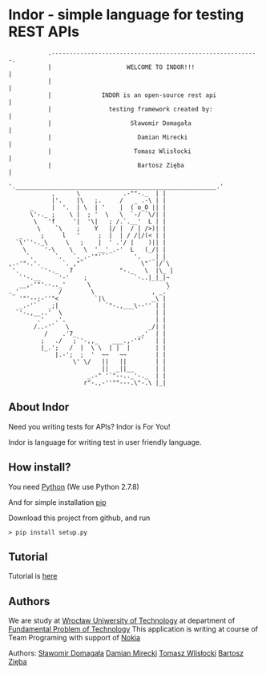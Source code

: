 # Indor - simple language for testing REST APIs

```
           .----------------------------------------------------------.
           |                     WELCOME TO INDOR!!!                  |
           |                                                          |
           |              INDOR is an open-source rest api            |
           |                testing framework created by:             |
           |                      Sławomir Domagała                   |
           |                        Damian Mirecki                    |
           |                       Tomasz Wlisłocki                   |
           |                        Bartosz Zięba                     |
           '.________________________________________________________.'
            ,      \            .-""-._  | |
            |'.    |\   ;.     /   _ .-\ | |
      _     |  '.  | \  | '    |  ( o_O || |
      \'-._ ;    \ |  ; '  \   \  `-/ `\/| |
       \   'f     '|  '\|   ; /.`.__'  L | |
        \    `\    ;    Y   |/ |  / | />)| |
   _     ;     l   '     ;  |  | / /|/(< | |
  `\'`'-._\     \   ;    |  ' .'/ |    )|| |
    \     '-\    \   \  '__'_.-'  L   (_/| |
     `.      `.   `._.-'"'``       '.   _| |
,.-'"-.'.      `. ,"`                \"` |/`\
 '.      `'-._   7             "-._   \  |\_ |
   `'-.__     '-'    ;             `-..|_|_|~
   __,-'"'--.._'      \                     \
._'           /        \                , _.`
   '"'--;-''"<          `|\             _\ |
   _.-'`   _;|             `"-.,___\--'' | |
  `'-.,__..'  \                          | |
        .'   .'.                         | |
       /..-'`   \                      _/| |
          /    .'7_                 _,'  | |
         ;   ./   ;`'-,,_    ___.,-'"`   | |
         |_.';   /  |  \ \  | |  |       | |
             |.-';  ;  '  ~~   ~~        | |
                  \' \/   ||   ||        | |
                          ||  _||__      | |
                      _.-" '`"--.._'-._  | |
                     r"-.,-''""---.\"-.\ |_| 
```

## About Indor

Need you writing tests for APIs? Indor is For You!

Indor is language for writing test in user friendly language.

## How install?

You need [Python](https://www.python.org/downloads/) (We use Python 2.7.8)

And for simple installation [pip](https://pip.readthedocs.org/en/latest/installing.html)

Download this project from github, and run

`> pip install setup.py`

## Tutorial

Tutorial is [here](https://github.com/nokia-wroclaw/innovativeproject-resttest/tree/master/indor/examples)

## Authors

We are study at [Wrocław Uniwersity of Technology](http://www.pwr.edu.pl/index.dhtml) at department of [Fundamental Problem of Technology](http://wppt.pwr.edu.pl/index.dhtml)
This application is writing at course of Team Programing with support of [Nokia](http://nokiawroclaw.pl/)

Authors:
[Sławomir Domagała](https://github.com/godlark)
[Damian Mirecki](https://github.com/dmirecki)
[Tomasz Wlisłocki](https://github.com/Septimus7)
[Bartosz Zięba](https://github.com/BartoszZ)